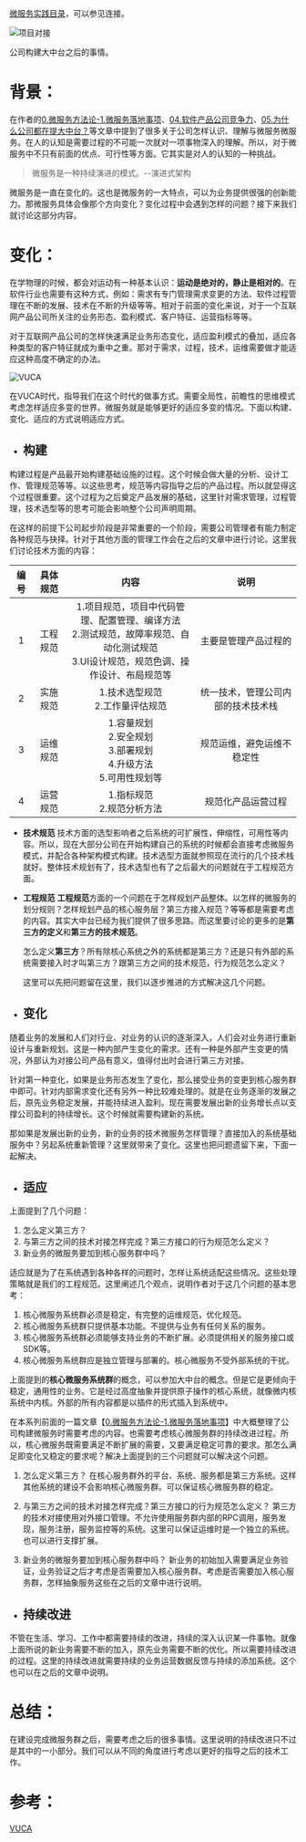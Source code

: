 [微服务实践目录](https://www.jianshu.com/p/f3d5a02757f1)，可以参见连接。

![项目对接](https://upload-images.jianshu.io/upload_images/2454595-3bbeebd2c13138e5.png?imageMogr2/auto-orient/strip%7CimageView2/2/w/360)

公司构建大中台之后的事情。

# 背景：

在作者的[0.微服务方法论-1.微服务落地事项](https://www.jianshu.com/p/931c7959c3ac)、[04.软件产品公司竞争力](https://www.jianshu.com/p/20412befc3b1)、[05.为什么公司都在提大中台？](https://www.jianshu.com/p/83b6a24317b1)等文章中提到了很多关于公司怎样认识、理解与微服务微服务。在人的认知是需要过程的不可能一次就对一项事物深入的理解。所以，对于微服务中不只有前面的优点、可行性等方面。它其实是对人的认知的一种挑战。

> 微服务是一种持续演进的模式。--演进式架构

微服务是一直在变化的。这也是微服务的一大特点，可以为业务提供很强的创新能力。那微服务具体会像那个方向变化？变化过程中会遇到怎样的问题？接下来我们就讨论这部分内容。

# 变化：

在学物理的时候，都会对运动有一种基本认识：**运动是绝对的，静止是相对的**。在软件行业也需要有这种方式，例如：需求有专门管理需求变更的方法、软件过程管理在不断的发展、技术在不断的升级等等。相对于前面的变化来说，对于一个互联网产品公司所关注的业务形态、盈利模式、客户特征、运营指标等等。

对于互联网产品公司的怎样快速满足业务形态变化，适应盈利模式的叠加，适应各种类型的客户特征就成为重中之重。那对于需求，过程，技术，运维需要做才能适应这种高度不确定的办法。

![VUCA](https://upload-images.jianshu.io/upload_images/2454595-9ffcd0263311905b.png?imageMogr2/auto-orient/strip%7CimageView2/2/w/1240)

在VUCA时代，指导我们在这个时代的做事方式。需要全局性，前瞻性的思维模式考虑怎样适应多变的世界。微服务就是能够更好的适应多变的情况。下面以构建、变化、适应的方式说明适应方式。

- ## 构建
构建过程是产品最开始构建基础设施的过程。这个时候会做大量的分析、设计工作、管理规范等等。以这些思考，规范等内容指导之后的产品过程。所以就显得这个过程很重要。这个过程为之后奠定产品发展的基础，这里针对需求管理，过程管理，技术选型等的思考可能会影响整个公司声明周期。

在这样的前提下公司起步阶段是非常重要的一个阶段，需要公司管理者有能力制定各种规范与抉择。针对于其他方面的管理工作会在之后的文章中进行讨论。这里我们讨论技术方面的内容：

|编号|具体规范|内容|说明|
|:-:|:-:|:-:|:-:|
|1|工程规范|1.项目规范，项目中代码管理、配置管理、编译方法<br>2.测试规范，故障率规范、自动化测试规范<br>3.UI设计规范，规范色调、操作设计、布局规范等|主要是管理产品过程的|
|2|实施规范|1.技术选型规范<br>2.工作量评估规范|统一技术，管理公司内部的技术技术栈|
|3|运维规范|1.容量规划<br>2.安全规划<br>3.部署规划<br>4.升级方法<br>5.可用性规划等|规范运维，避免运维不稳定性|
|4|运营规范|1.指标规范<br>2.规范分析方法|规范化产品运营过程|

- **技术规范**
技术方面的选型影响者之后系统的可扩展性，伸缩性，可用性等内容。所以，现在大部分公司在开始构建自己的系统的时候都会直接考虑微服务模式，并配合各种架构模式构建。技术选型方面就参照现在流行的几个技术栈就好。整体技术规划有了，技术选型也有了之后最大的问题就在于工程规范方面。

- **工程规范**
**工程规范**方面的一个问题在于怎样规划产品整体。以怎样的微服务的划分规则？怎样规划产品的核心服务层？第三方接入规范？等等都是需要考虑的内容。其实大中台已经为我们提供了很多思路。而这里要讨论的更多的是**第三方的定义**和**第三方的技术规范**。

  怎么定义**第三方**？所有除核心系统之外的系统都是第三方？还是只有外部的系统需要接入时才叫第三方？跟第三方之间的技术规范，行为规范怎么定义？

  这里可以先把问题留在这里，我们以逐步推进的方式解决这几个问题。

- ## 变化

随着业务的发展和人们对行业、对业务的认识的逐渐深入，人们会对业务进行重新设计与重新规划。这是一种内部产生变化的需求。还有一种是外部产生变更的情况，外部认为对接公司产品有意义，值得付出时会进行第三方对接。

针对第一种变化，如果是业务形态发生了变化，那么接受业务的变更到核心服务群中即可。针对内部需求变化还有另外一种比较难处理的。就是在业务逐渐的发展之后，原先业务稳定发展，并能持续进入盈利。现在需要发展出新的业务增长点以支撑公司盈利的持续增长。这个时候就需要构建新的系统。

那如果是发展出新的业务，新的业务的技术微服务怎样管理？直接加入的系统基础服务中？另起系统重新管理？这里就带来了变化。这里也把问题遗留下来，下面一起解决。

- ## 适应

上面提到了几个问题：
1. 怎么定义第三方？
2. 与第三方之间的技术对接怎样完成？第三方接口的行为规范怎么定义？
3. 新业务的微服务要加到核心服务群中吗？

适应就是为了在系统遇到各种各样的问题时，怎样让系统适配这些情况。这些处理策略就是我们的工程规范。这里阐述几个观点，说明作者对于这几个问题的基本思考：
1. 核心微服务系统群必须是稳定，有完整的运维规范，优化规范。
2. 核心微服务系统群只提供基本功能。不提供与业务有任何关系的服务。
3. 核心微服务系统群必须能够支持业务的不断扩展。必须提供相关的服务接口或SDK等。
4. 核心微服务系统群应是独立管理与部署的。核心微服务不受外部系统的干扰。

上面提到的**核心微服务系统群**的概念，可以参加大中台的概念。但是它是更倾向于稳定，通用性的业务。它是经过高度抽象并提供原子操作的核心系统，就像微内核系统中内核。外部的所有内容都是以插件的形式插入到系统中。

在本系列前面的一篇文章【[0.微服务方法论-1.微服务落地事项](https://www.jianshu.com/p/931c7959c3ac)】中大概整理了公司构建微服务时需要考虑的内容。也需要考虑核心微服务群的持续改进过程。所以，核心微服务既需要满足不断扩展的需要，又要满足稳定可靠的要求。那怎么满足即变化又稳定的要求呢？解决上面提到的三个问题就可以解决这个问题。

1. 怎么定义第三方？
  在核心服务群外的平台、系统、服务都是第三方系统。这样其他系统的建设不会影响核心微服务群。可以保证核心微服务群的稳定。

2. 与第三方之间的技术对接怎样完成？第三方接口的行为规范怎么定义？
  第三方的技术对接使用对外接口管理。不允许使用服务群内部的RPC调用，服务发现，服务注册，服务监控等的系统。这里可以保证运维时是一个独立的系统。也可以进行支撑扩展。

3. 新业务的微服务要加到核心服务群中吗？
  新业务的初始加入需要满足业务验证，业务验证之后才考虑是否需要加入核心服务群。考虑是否需要加入核心服务群，怎样抽象服务这些在之后的文章中进行说明。

- ## 持续改进
不管在生活、学习、工作中都需要持续的改进，持续的深入认识某一件事物。就像上面所说的新业务需要不断的加入，原先业务需要不断的优化。所以需要持续改进的过程。这里的持续改进就需要持续的业务运营数据反馈与持续的添加系统。这个也可以在之后的文章中说明。

# 总结：

在建设完成微服务群之后，需要考虑之后的很多事情。这里说明的持续改进只不过是其中的一小部分。我们可以从不同的角度进行考虑以更好的指导之后的技术工作。

# 参考：
[VUCA](https://wiki.mbalib.com/wiki/VUCA)
